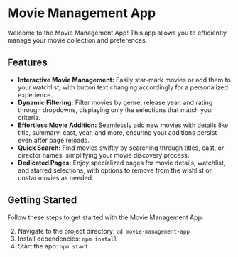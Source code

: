 # Movie Management App

Welcome to the Movie Management App! This app allows you to efficiently manage your movie collection and preferences.

## Features

- **Interactive Movie Management:** Easily star-mark movies or add them to your watchlist, with button text changing accordingly for a personalized experience.
- **Dynamic Filtering:** Filter movies by genre, release year, and rating through dropdowns, displaying only the selections that match your criteria.
- **Effortless Movie Addition:** Seamlessly add new movies with details like title, summary, cast, year, and more, ensuring your additions persist even after page reloads.
- **Quick Search:** Find movies swiftly by searching through titles, cast, or director names, simplifying your movie discovery process.
- **Dedicated Pages:** Enjoy specialized pages for movie details, watchlist, and starred selections, with options to remove from the wishlist or unstar movies as needed.

## Getting Started

Follow these steps to get started with the Movie Management App:

2. Navigate to the project directory: `cd movie-management-app`
3. Install dependencies: `npm install`
4. Start the app: `npm start`



